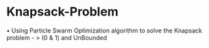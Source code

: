 # Knapsack-Problem
•	Using Particle Swarm Optimization algorithm to solve the Knapsack problem - > (0 & 1) and UnBounded

